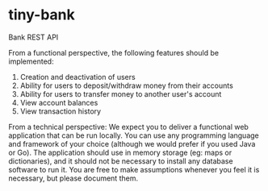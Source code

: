 # tiny-bank
Bank REST API

From a functional perspective, the following features should be implemented:
1. Creation and deactivation of users
2. Ability for users to deposit/withdraw money from their accounts
3. Ability for users to transfer money to another user's account
4. View account balances
5. View transaction history

From a technical perspective:
We expect you to deliver a functional web application that can be run
locally. You can use any programming language and framework of your choice
(although we would prefer if you used Java or Go).
The application should use in memory storage (eg: maps or dictionaries),
and it should not be necessary to install any database software to run it.
You are free to make assumptions whenever you feel it is necessary, but please
document them.

